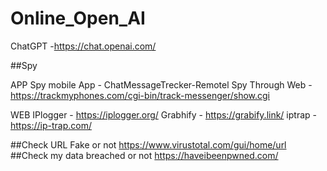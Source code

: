 # Online_Open_AI
ChatGPT -https://chat.openai.com/


##Spy

APP
Spy mobile App - ChatMessageTrecker-Remotel
Spy Through Web - https://trackmyphones.com/cgi-bin/track-messenger/show.cgi
    
    
WEB 
IPlogger - https://iplogger.org/
Grabhify - https://grabify.link/
iptrap - https://ip-trap.com/
    
    
    
##Check URL Fake or not
https://www.virustotal.com/gui/home/url
##Check my data breached or not
https://haveibeenpwned.com/
     
    
    
